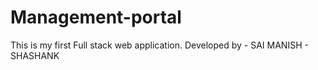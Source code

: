 # Management-portal
This is my first Full stack web application.
Developed by - SAI MANISH
             - SHASHANK 
